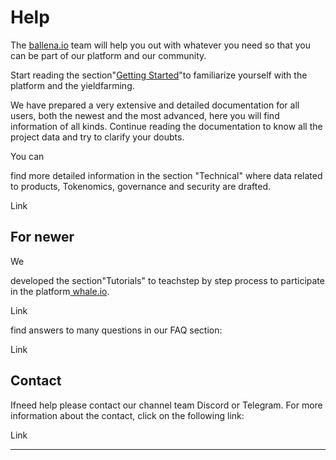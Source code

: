 # Help

The [ ballena.io](https://ballena.io/) team will help you out with whatever you need so that you can be part of our platform and our community.

Start reading the section"[Getting Started](getting-started-1/getting-started.md)"to familiarize yourself with the platform and the yieldfarming.

We have prepared a very extensive and detailed documentation for all users, both the newest and the most advanced, here you will find information of all kinds. Continue reading the documentation to know all the project data and try to clarify your doubts.

You can

find more detailed information in the section "Technical" where data related to products, Tokenomics, governance and security are drafted.  


Link  


## For newer

We

developed the section"Tutorials" to teachstep by step process to participate in the platform[ whale.io](https://ballena.io/).  


Link  


find answers to many questions in our FAQ section:  


Link  


## Contact

Ifneed help please contact our channel team Discord or Telegram. For more information about the contact, click on the following link:  


Link  
****

